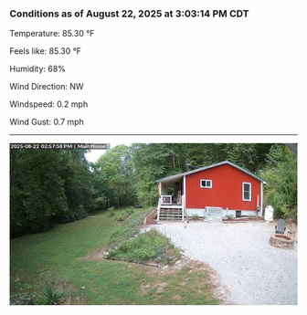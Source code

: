 ### Conditions as of August 22, 2025 at 3:03:14 PM CDT 

Temperature: 85.30 &deg;F

Feels like: 85.30 &deg;F

Humidity: 68%

Wind Direction: NW

Windspeed: 0.2 mph

Wind Gust: 0.7 mph

---

<img src="./images/latest.jpeg"/>

